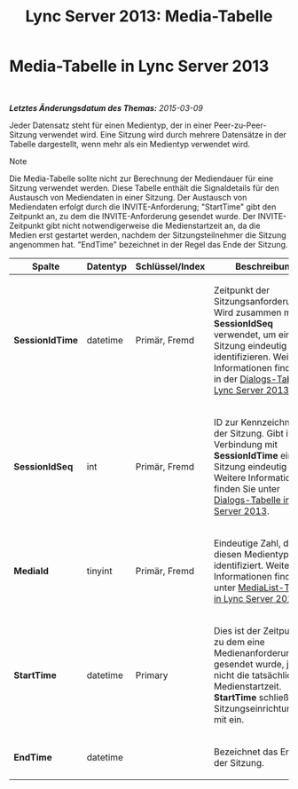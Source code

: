 ﻿---
title: 'Lync Server 2013: Media-Tabelle'
TOCTitle: Media-Tabelle
ms:assetid: 1e1b427f-59b5-4564-bde5-1002a80439ee
ms:mtpsurl: https://technet.microsoft.com/de-de/library/Gg398268(v=OCS.15)
ms:contentKeyID: 49293364
ms.date: 05/19/2016
mtps_version: v=OCS.15
ms.translationtype: HT
---

# Media-Tabelle in Lync Server 2013

 

_**Letztes Änderungsdatum des Themas:** 2015-03-09_

Jeder Datensatz steht für einen Medientyp, der in einer Peer-zu-Peer-Sitzung verwendet wird. Eine Sitzung wird durch mehrere Datensätze in der Tabelle dargestellt, wenn mehr als ein Medientyp verwendet wird.


> [!NOTE]
> Die Media-Tabelle sollte nicht zur Berechnung der Mediendauer für eine Sitzung verwendet werden. Diese Tabelle enthält die Signaldetails für den Austausch von Mediendaten in einer Sitzung. Der Austausch von Mediendaten erfolgt durch die INVITE-Anforderung; "StartTime" gibt den Zeitpunkt an, zu dem die INVITE-Anforderung gesendet wurde. Der INVITE-Zeitpunkt gibt nicht notwendigerweise die Medienstartzeit an, da die Medien erst gestartet werden, nachdem der Sitzungsteilnehmer die Sitzung angenommen hat. "EndTime" bezeichnet in der Regel das Ende der Sitzung.




<table>
<colgroup>
<col style="width: 25%" />
<col style="width: 25%" />
<col style="width: 25%" />
<col style="width: 25%" />
</colgroup>
<thead>
<tr class="header">
<th>Spalte</th>
<th>Datentyp</th>
<th>Schlüssel/Index</th>
<th>Beschreibung</th>
</tr>
</thead>
<tbody>
<tr class="odd">
<td><p><strong>SessionIdTime</strong></p></td>
<td><p>datetime</p></td>
<td><p>Primär, Fremd</p></td>
<td><p>Zeitpunkt der Sitzungsanforderung. Wird zusammen mit <strong>SessionIdSeq</strong> verwendet, um eine Sitzung eindeutig zu identifizieren. Weitere Informationen finden Sie in der <a href="lync-server-2013-dialogs-table.md">Dialogs-Tabelle in Lync Server 2013</a>.</p></td>
</tr>
<tr class="even">
<td><p><strong>SessionIdSeq</strong></p></td>
<td><p>int</p></td>
<td><p>Primär, Fremd</p></td>
<td><p>ID zur Kennzeichnung der Sitzung. Gibt in Verbindung mit <strong>SessionIdTime</strong> eine Sitzung eindeutig an. Weitere Informationen finden Sie unter <a href="lync-server-2013-dialogs-table.md">Dialogs-Tabelle in Lync Server 2013</a>.</p></td>
</tr>
<tr class="odd">
<td><p><strong>MediaId</strong></p></td>
<td><p>tinyint</p></td>
<td><p>Primär, Fremd</p></td>
<td><p>Eindeutige Zahl, die diesen Medientyp identifiziert. Weitere Informationen finden Sie unter <a href="lync-server-2013-medialist-table.md">MediaList-Tabelle in Lync Server 2013</a>.</p></td>
</tr>
<tr class="even">
<td><p><strong>StartTime</strong></p></td>
<td><p>datetime</p></td>
<td><p>Primary</p></td>
<td><p>Dies ist der Zeitpunkt, zu dem eine Medienanforderung gesendet wurde, jedoch nicht die tatsächliche Medienstartzeit. <strong>StartTime</strong> schließt die Sitzungseinrichtungszeit mit ein.</p></td>
</tr>
<tr class="odd">
<td><p><strong>EndTime</strong></p></td>
<td><p>datetime</p></td>
<td><p></p></td>
<td><p>Bezeichnet das Ende der Sitzung.</p></td>
</tr>
</tbody>
</table>


